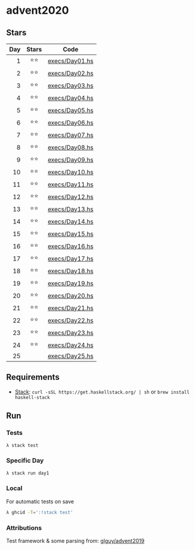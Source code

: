 # advent2020

## Stars

| Day   | Stars   | Code |
|------:|:-------:|------|
|   1   |  ⭐⭐   | [execs/Day01.hs](https://github.com/egnwd/advent/blob/main/execs/Day01.hs) |
|   2   |  ⭐⭐   | [execs/Day02.hs](https://github.com/egnwd/advent/blob/main/execs/Day02.hs) |
|   3   |  ⭐⭐   | [execs/Day03.hs](https://github.com/egnwd/advent/blob/main/execs/Day03.hs) |
|   4   |  ⭐⭐   | [execs/Day04.hs](https://github.com/egnwd/advent/blob/main/execs/Day04.hs) |
|   5   |  ⭐⭐   | [execs/Day05.hs](https://github.com/egnwd/advent/blob/main/execs/Day05.hs) |
|   6   |  ⭐⭐   | [execs/Day06.hs](https://github.com/egnwd/advent/blob/main/execs/Day06.hs) |
|   7   |  ⭐⭐   | [execs/Day07.hs](https://github.com/egnwd/advent/blob/main/execs/Day07.hs) |
|   8   |  ⭐⭐   | [execs/Day08.hs](https://github.com/egnwd/advent/blob/main/execs/Day08.hs) |
|   9   |  ⭐⭐   | [execs/Day09.hs](https://github.com/egnwd/advent/blob/main/execs/Day09.hs) |
|   10  |  ⭐⭐   | [execs/Day10.hs](https://github.com/egnwd/advent/blob/main/execs/Day10.hs) |
|   11  |  ⭐⭐   | [execs/Day11.hs](https://github.com/egnwd/advent/blob/main/execs/Day11.hs) |
|   12  |  ⭐⭐   | [execs/Day12.hs](https://github.com/egnwd/advent/blob/main/execs/Day12.hs) |
|   13  |  ⭐⭐   | [execs/Day13.hs](https://github.com/egnwd/advent/blob/main/execs/Day13.hs) |
|   14  |  ⭐⭐   | [execs/Day14.hs](https://github.com/egnwd/advent/blob/main/execs/Day14.hs) |
|   15  |  ⭐⭐   | [execs/Day15.hs](https://github.com/egnwd/advent/blob/main/execs/Day15.hs) |
|   16  |  ⭐⭐   | [execs/Day16.hs](https://github.com/egnwd/advent/blob/main/execs/Day16.hs) |
|   17  |  ⭐⭐   | [execs/Day17.hs](https://github.com/egnwd/advent/blob/main/execs/Day17.hs) |
|   18  |  ⭐⭐   | [execs/Day18.hs](https://github.com/egnwd/advent/blob/main/execs/Day18.hs) |
|   19  |  ⭐⭐   | [execs/Day19.hs](https://github.com/egnwd/advent/blob/main/execs/Day19.hs) |
|   20  |  ⭐⭐   | [execs/Day20.hs](https://github.com/egnwd/advent/blob/main/execs/Day20.hs) |
|   21  |  ⭐⭐   | [execs/Day21.hs](https://github.com/egnwd/advent/blob/main/execs/Day21.hs) |
|   22  |  ⭐⭐   | [execs/Day22.hs](https://github.com/egnwd/advent/blob/main/execs/Day22.hs) |
|   23  |  ⭐⭐   | [execs/Day23.hs](https://github.com/egnwd/advent/blob/main/execs/Day23.hs) |
|   24  |  ⭐⭐   | [execs/Day24.hs](https://github.com/egnwd/advent/blob/main/execs/Day24.hs) |
|   25  |         | [execs/Day25.hs](https://github.com/egnwd/advent/blob/main/execs/Day25.hs) |

## Requirements

 - [Stack](https://docs.haskellstack.org/en/stable/install_and_upgrade/): `curl -sSL https://get.haskellstack.org/ | sh` or `brew install haskell-stack`

## Run

### Tests

```sh
λ stack test
```

### Specific Day

```sh
λ stack run day1
```

### Local

For automatic tests on save
```sh
λ ghcid -T=':!stack test'
```

### Attributions

Test framework & some parsing from: [glguy/advent2019](https://github.com/glguy/advent2019)
